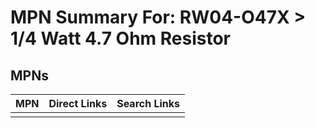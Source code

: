 



# MPN Summary For: RW04-O47X > 1/4 Watt 4.7 Ohm Resistor

## MPNs
  

|MPN|Direct Links|Search Links|
| :--- | :--- | :--- |
||||
